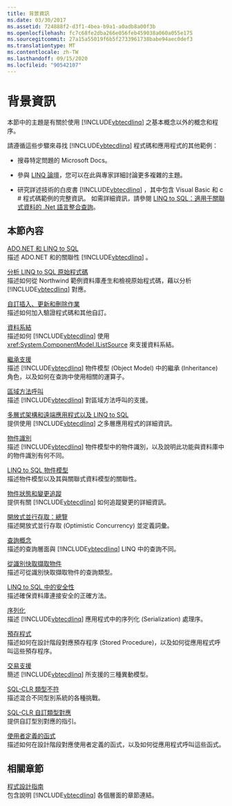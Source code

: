```yaml
---
title: 背景資訊
ms.date: 03/30/2017
ms.assetid: 724888f2-d3f1-4bea-b9a1-a0adb8a00f3b
ms.openlocfilehash: fc7c68fe2dba266e056feb459038a060a055e175
ms.sourcegitcommit: 27a15a55019f6b5f2733961738babe94aec0def3
ms.translationtype: MT
ms.contentlocale: zh-TW
ms.lasthandoff: 09/15/2020
ms.locfileid: "90542107"
---
```

# <a name="background-information"></a>背景資訊
本節中的主題是有關於使用 [!INCLUDE[vbtecdlinq](../../../../../../includes/vbtecdlinq-md.md)] 之基本概念以外的概念和程序。  
  
 請遵循這些步驟來尋找 [!INCLUDE[vbtecdlinq](../../../../../../includes/vbtecdlinq-md.md)] 程式碼和應用程式的其他範例：  
  
- 搜尋特定問題的 Microsoft Docs。  
  
- 參與 [LINQ 論壇](https://social.msdn.microsoft.com/forums/home?forum=linqtosql)，您可以在此與專家詳細討論更多複雜的主題。  
  
- 研究詳述技術的白皮書 [!INCLUDE[vbtecdlinq](../../../../../../includes/vbtecdlinq-md.md)] ，其中包含 Visual Basic 和 c # 程式碼範例的完整資訊。 如需詳細資訊，請參閱 [LINQ to SQL：適用于關聯式資料的 .Net 語言整合查詢](/previous-versions/dotnet/articles/bb425822(v=msdn.10))。  
  
## <a name="in-this-section"></a>本節內容  
 [ADO.NET 和 LINQ to SQL](ado-net-and-linq-to-sql.md)  
 描述 ADO.NET 和的關聯性 [!INCLUDE[vbtecdlinq](../../../../../../includes/vbtecdlinq-md.md)] 。  
  
 [分析 LINQ to SQL 原始程式碼](analyzing-linq-to-sql-source-code.md)  
 描述如何從 Northwind 範例資料庫產生和檢視原始程式碼，藉以分析 [!INCLUDE[vbtecdlinq](../../../../../../includes/vbtecdlinq-md.md)] 對應。  
  
 [自訂插入、更新和刪除作業](customizing-insert-update-and-delete-operations.md)  
 描述如何加入驗證程式碼和其他自訂。  
  
 [資料系結](data-binding.md)  
 描述如何 [!INCLUDE[vbtecdlinq](../../../../../../includes/vbtecdlinq-md.md)] 使用 <xref:System.ComponentModel.IListSource> 來支援資料系結。  
  
 [繼承支援](inheritance-support.md)  
 描述 [!INCLUDE[vbtecdlinq](../../../../../../includes/vbtecdlinq-md.md)] 物件模型 (Object Model) 中的繼承 (Inheritance) 角色，以及如何在查詢中使用相關的運算子。  
  
 [區域方法呼叫](local-method-calls.md)  
 描述 [!INCLUDE[vbtecdlinq](../../../../../../includes/vbtecdlinq-md.md)] 對區域方法呼叫的支援。  
  
 [多層式架構和遠端應用程式以及 LINQ to SQL](n-tier-and-remote-applications-with-linq-to-sql.md)  
 提供使用 [!INCLUDE[vbtecdlinq](../../../../../../includes/vbtecdlinq-md.md)] 之多層應用程式的詳細資訊。  
  
 [物件識別](object-identity.md)  
 描述 [!INCLUDE[vbtecdlinq](../../../../../../includes/vbtecdlinq-md.md)] 物件模型中的物件識別，以及說明此功能與資料庫中的物件識別有何不同。  
  
 [LINQ to SQL 物件模型](the-linq-to-sql-object-model.md)  
 描述物件模型以及其與關聯式資料模型的關聯性。  
  
 [物件狀態和變更追蹤](object-states-and-change-tracking.md)  
 提供有關 [!INCLUDE[vbtecdlinq](../../../../../../includes/vbtecdlinq-md.md)] 如何追蹤變更的詳細資訊。  
  
 [開放式並行存取：總覽](optimistic-concurrency-overview.md)  
 描述開放式並行存取 (Optimistic Concurrency) 並定義詞彙。  
  
 [查詢概念](query-concepts.md)  
 描述的查詢層面與 [!INCLUDE[vbtecdlinq](../../../../../../includes/vbtecdlinq-md.md)] LINQ 中的查詢不同。  
  
 [從識別快取擷取物件](retrieving-objects-from-the-identity-cache.md)  
 描述可從識別快取擷取物件的查詢類型。  
  
 [LINQ to SQL 中的安全性](security-in-linq-to-sql.md)  
 描述確保資料庫連接安全的正確方法。  
  
 [序列化](serialization.md)  
 描述 [!INCLUDE[vbtecdlinq](../../../../../../includes/vbtecdlinq-md.md)] 應用程式中的序列化 (Serialization) 處理序。  
  
 [預存程式](stored-procedures.md)  
 描述如何在設計階段對應預存程序 (Stored Procedure)，以及如何從應用程式呼叫這些預存程序。  
  
 [交易支援](transaction-support.md)  
 簡述 [!INCLUDE[vbtecdlinq](../../../../../../includes/vbtecdlinq-md.md)] 所支援的三種異動模型。  
  
 [SQL-CLR 類型不符](sql-clr-type-mismatches.md)  
 描述混合不同型別系統的各種挑戰。  
  
 [SQL-CLR 自訂類型對應](sql-clr-custom-type-mappings.md)  
 提供自訂型別對應的指引。  
  
 [使用者定義的函式](user-defined-functions.md)  
 描述如何在設計階段對應使用者定義的函式，以及如何從應用程式呼叫這些函式。  
  
## <a name="related-sections"></a>相關章節  
 [程式設計指南](programming-guide.md)  
 包含說明 [!INCLUDE[vbtecdlinq](../../../../../../includes/vbtecdlinq-md.md)] 各個層面的章節連結。
